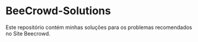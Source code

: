 # BeeCrowd-Solutions
Este repositório contém minhas soluções para os problemas recomendados no Site Beecrowd.
